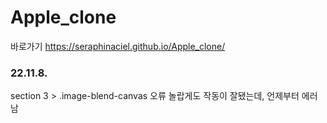 ﻿# Apple_clone
바로가기 https://seraphinaciel.github.io/Apple_clone/

### 22.11.8.
section 3 > .image-blend-canvas 오류
놀랍게도 작동이 잘됐는데, 언제부터 에러남
